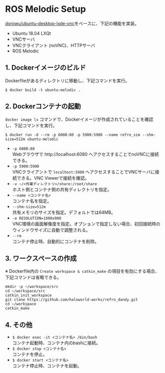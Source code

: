 # ROS Melodic Setup
[dorowu/ubuntu-desktop-lxde-vnc](https://hub.docker.com/r/dorowu/ubuntu-desktop-lxde-vnc/)をベースに、下記の機能を実装。
- Ubuntu 18.04 LXQt
- VNCサーバ
- VNCクライアント (noVNC)、HTTPサーバ
- ROS Melodic

## 1. Dockerイメージのビルド
Dockerfileがあるディレクトリに移動し、下記コマンドを実行。
```
$ docker build -t ubuntu-melodic .
```

## 2. Dockerコンテナの起動
`docker image ls` コマンドで、Dockerイメージが作成されていることを確認し、下記コマンドを実行。
```
$ docker run -d --rm -p 6080:80 -p 5900:5900 --name refro_sim --shm-size=512m ubuntu-melodic
```
- `-p 6080:80` <br>
  Webブラウザで http://localhost:6080 へアクセスすることでnoVNCに接続できる。<br>
- `-p 5900:5900` <br>
  VNCクライアントで `localhost:5900` へアクセスすることでVNCサーバに接続できる。VNC Viewerで接続を確認。<br>
- `-v ~/<作業ディレクトリ>/share:/root/share` <br>
  ホスト側とコンテナ側の共有ディレクトリを指定。
- `--name <コンテナ名>` <br>
  コンテナ名を指定。
- `--shm-size=512m` <br>
  共有メモリのサイズを指定。デフォルトでは64MB。
- `-e RESOLUTION=1600x900` <br>
  VNC環境の画面解像度を指定。オプションで指定しない場合、初回接続時のウィンドウサイズに自動で調整される。
- `--rm` <br>
  コンテナ停止時、自動的にコンテナを削除。

## 3. ワークスペースの作成
※ Dockerfile内の `Create workspace & catkin_make` の項目を有効にする場合、下記コマンドは省略できる。
```
mkdir -p ~/workspace/src
cd ~/workspace/src
catkin_init_workspace
git clone https://github.com/haloworld-works/refro_dandy.git
cd ~/workspace
catkin_make
```

## 4. その他
- `$ docker exec -it <コンテナ名> /bin/bash` <br>
  コンテナ起動時、コンテナ内のbashに接続。
- `$ docker stop <コンテナ名>` <br>
  コンテナを停止。
- `$ docker start <コンテナ名>` <br>
  コンテナ停止時、コンテナを起動。
